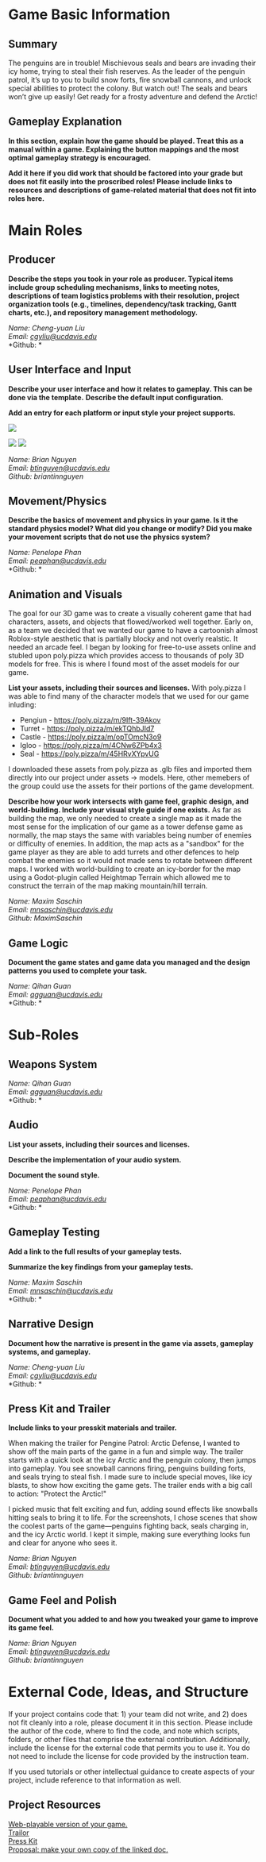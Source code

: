 # Game Basic Information #

## Summary ##

The penguins are in trouble! Mischievous seals and bears are invading their icy home, trying to steal their fish reserves. As the leader of the penguin patrol, it’s up to you to build snow forts, fire snowball cannons, and unlock special abilities to protect the colony. But watch out! The seals and bears won’t give up easily! Get ready for a frosty adventure and defend the Arctic!

## Gameplay Explanation ##

**In this section, explain how the game should be played. Treat this as a manual within a game. Explaining the button mappings and the most optimal gameplay strategy is encouraged.**


**Add it here if you did work that should be factored into your grade but does not fit easily into the proscribed roles! Please include links to resources and descriptions of game-related material that does not fit into roles here.**

# Main Roles #

## Producer

**Describe the steps you took in your role as producer. Typical items include group scheduling mechanisms, links to meeting notes, descriptions of team logistics problems with their resolution, project organization tools (e.g., timelines, dependency/task tracking, Gantt charts, etc.), and repository management methodology.**

*Name: Cheng-yuan Liu*   
*Email: cgyliu@ucdavis.edu*   
*Github: *

## User Interface and Input

**Describe your user interface and how it relates to gameplay. This can be done via the template.**
**Describe the default input configuration.**

**Add an entry for each platform or input style your project supports.**

![](Layout.jpg)

![](Main.jpeg) ![](Pause.jpeg) 

*Name: Brian Nguyen*   
*Email: btinguyen@ucdavis.edu*   
*Github: briantinnguyen*

## Movement/Physics

**Describe the basics of movement and physics in your game. Is it the standard physics model? What did you change or modify? Did you make your movement scripts that do not use the physics system?**

*Name: Penelope Phan*   
*Email: peaphan@ucdavis.edu*   
*Github: *

## Animation and Visuals

The goal for our 3D game was to create a visually coherent game that had characters, assets, and objects that flowed/worked well together. Early on, as a team we decided that we wanted our game to have a cartoonish almost Roblox-style aesthetic that is partially blocky and not overly realstic. It needed an arcade feel. I began by looking for free-to-use assets online and stubled upon poly.pizza which provides access to thousands of poly 3D models for free. This is where I found most of the asset models for our game. 

**List your assets, including their sources and licenses.**
With poly.pizza I was able to find many of the character models that we used for our game inluding:

* Pengiun - https://poly.pizza/m/9Ift-39Akov
* Turret - https://poly.pizza/m/ekTQhbJId7
* Castle - https://poly.pizza/m/opTOmcN3o9
* Igloo - https://poly.pizza/m/4CNw6ZPb4x3
* Seal - https://poly.pizza/m/45HRvXYpvUG

I downloaded these assets from poly.pizza as .glb files and imported them directly into our project under assets -> models. Here, other memebers of the group could use the assets for their portions of the game development. 

**Describe how your work intersects with game feel, graphic design, and world-building. Include your visual style guide if one exists.**
As far as building the map, we only needed to create a single map as it made the most sense for the implication of our game as a tower defense game as normally, the map stays the same with variables being number of enemies or difficulty of enemies. In addition, the map acts as a "sandbox" for the game player as they are able to add turrets and other defences to help combat the enemies so it would not made sens to rotate between different maps. 
I worked with world-building to create an icy-border for the map using a Godot-plugin called Heightmap Terrain which allowed me to construct the terrain of the map making mountain/hill terrain. 

*Name: Maxim Saschin*   
*Email: mnsaschin@ucdavis.edu*   
*Github: MaximSaschin*

## Game Logic

**Document the game states and game data you managed and the design patterns you used to complete your task.**

*Name: Qihan Guan*   
*Email: qgguan@ucdavis.edu*   
*Github: *

# Sub-Roles

## Weapons System

*Name: Qihan Guan*   
*Email: qgguan@ucdavis.edu*   
*Github: *

## Audio

**List your assets, including their sources and licenses.**

**Describe the implementation of your audio system.**

**Document the sound style.** 

*Name: Penelope Phan*   
*Email: peaphan@ucdavis.edu*   
*Github: *

## Gameplay Testing

**Add a link to the full results of your gameplay tests.**

**Summarize the key findings from your gameplay tests.**

*Name: Maxim Saschin*   
*Email: mnsaschin@ucdavis.edu*   
*Github: *

## Narrative Design

**Document how the narrative is present in the game via assets, gameplay systems, and gameplay.** 

*Name: Cheng-yuan Liu*   
*Email: cgyliu@ucdavis.edu*   
*Github: *

## Press Kit and Trailer

**Include links to your presskit materials and trailer.**

When making the trailer for Pengine Patrol: Arctic Defense, I wanted to show off the main parts of the game in a fun and simple way. The trailer starts with a quick look at the icy Arctic and the penguin colony, then jumps into gameplay. You see snowball cannons firing, penguins building forts, and seals trying to steal fish. I made sure to include special moves, like icy blasts, to show how exciting the game gets. The trailer ends with a big call to action: "Protect the Arctic!"

I picked music that felt exciting and fun, adding sound effects like snowballs hitting seals to bring it to life. For the screenshots, I chose scenes that show the coolest parts of the game—penguins fighting back, seals charging in, and the icy Arctic world. I kept it simple, making sure everything looks fun and clear for anyone who sees it.

*Name: Brian Nguyen*   
*Email: btinguyen@ucdavis.edu*   
*Github: briantinnguyen*

## Game Feel and Polish

**Document what you added to and how you tweaked your game to improve its game feel.**

*Name: Brian Nguyen*   
*Email: btinguyen@ucdavis.edu*   
*Github: briantinnguyen*

# External Code, Ideas, and Structure #

If your project contains code that: 1) your team did not write, and 2) does not fit cleanly into a role, please document it in this section. Please include the author of the code, where to find the code, and note which scripts, folders, or other files that comprise the external contribution. Additionally, include the license for the external code that permits you to use it. You do not need to include the license for code provided by the instruction team.

If you used tutorials or other intellectual guidance to create aspects of your project, include reference to that information as well.

## Project Resources

[Web-playable version of your game.](https://itch.io/)  
[Trailor](https://youtube.com)  
[Press Kit](https://dopresskit.com/)  
[Proposal: make your own copy of the linked doc.](https://docs.google.com/document/d/1qwWCpMwKJGOLQ-rRJt8G8zisCa2XHFhv6zSWars0eWM/edit?usp=sharing)  
